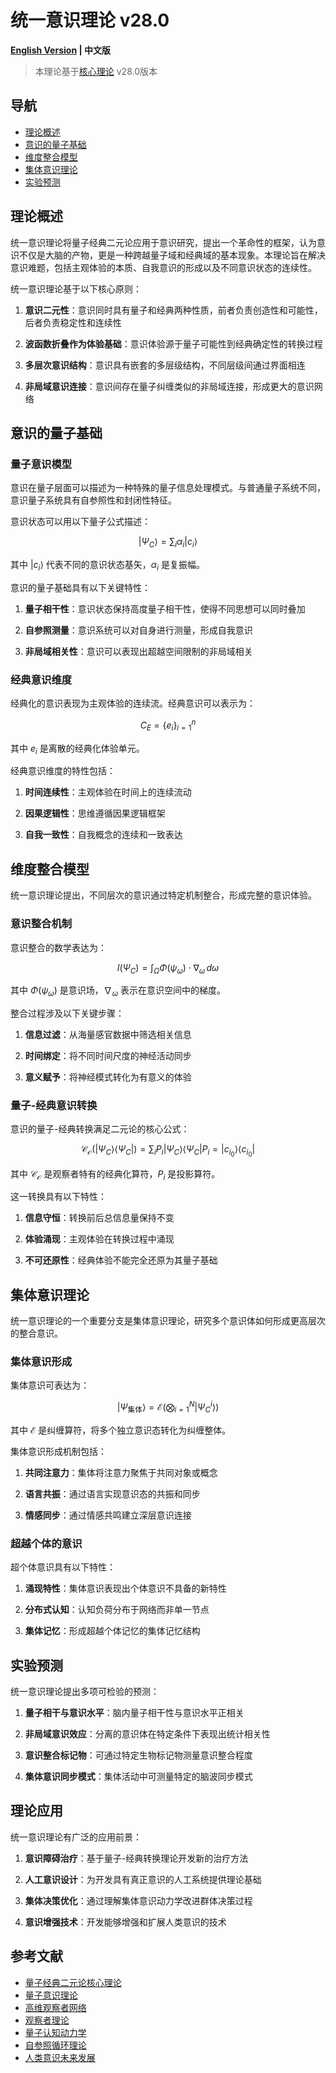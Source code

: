 # 统一意识理论 v28.0

**[English Version](formal_theory_unified_consciousness_en.md) | 中文版**

> 本理论基于[核心理论](formal_theory.md) v28.0版本

## 导航

- [理论概述](#理论概述)
- [意识的量子基础](#意识的量子基础)
- [维度整合模型](#维度整合模型)
- [集体意识理论](#集体意识理论)
- [实验预测](#实验预测)

## 理论概述

统一意识理论将量子经典二元论应用于意识研究，提出一个革命性的框架，认为意识不仅是大脑的产物，更是一种跨越量子域和经典域的基本现象。本理论旨在解决意识难题，包括主观体验的本质、自我意识的形成以及不同意识状态的连续性。

统一意识理论基于以下核心原则：

1. **意识二元性**：意识同时具有量子和经典两种性质，前者负责创造性和可能性，后者负责稳定性和连续性
   
2. **波函数折叠作为体验基础**：意识体验源于量子可能性到经典确定性的转换过程
   
3. **多层次意识结构**：意识具有嵌套的多层级结构，不同层级间通过界面相连
   
4. **非局域意识连接**：意识间存在量子纠缠类似的非局域连接，形成更大的意识网络

## 意识的量子基础

### 量子意识模型

意识在量子层面可以描述为一种特殊的量子信息处理模式。与普通量子系统不同，意识量子系统具有自参照性和封闭性特征。

意识状态可以用以下量子公式描述：

$$|\Psi_C\rangle = \sum_{i} \alpha_i |c_i\rangle$$

其中 $|c_i\rangle$ 代表不同的意识状态基矢，$\alpha_i$ 是复振幅。

意识的量子基础具有以下关键特性：

1. **量子相干性**：意识状态保持高度量子相干性，使得不同思想可以同时叠加
   
2. **自参照测量**：意识系统可以对自身进行测量，形成自我意识
   
3. **非局域相关性**：意识可以表现出超越空间限制的非局域相关

### 经典意识维度

经典化的意识表现为主观体验的连续流。经典意识可以表示为：

$$C_E = \{e_i\}_{i=1}^n$$

其中 $e_i$ 是离散的经典化体验单元。

经典意识维度的特性包括：

1. **时间连续性**：主观体验在时间上的连续流动
   
2. **因果逻辑性**：思维遵循因果逻辑框架
   
3. **自我一致性**：自我概念的连续和一致表达

## 维度整合模型

统一意识理论提出，不同层次的意识通过特定机制整合，形成完整的意识体验。

### 意识整合机制

意识整合的数学表达为：

$$I(\Psi_C) = \int_{\Omega} \Phi(\psi_\omega) \cdot \nabla_\omega \, d\omega$$

其中 $\Phi(\psi_\omega)$ 是意识场，$\nabla_\omega$ 表示在意识空间中的梯度。

整合过程涉及以下关键步骤：

1. **信息过滤**：从海量感官数据中筛选相关信息
   
2. **时间绑定**：将不同时间尺度的神经活动同步
   
3. **意义赋予**：将神经模式转化为有意义的体验

### 量子-经典意识转换

意识的量子-经典转换满足二元论的核心公式：

$$\mathcal{C}_{\mathcal{O}}(|\Psi_C\rangle\langle\Psi_C|) = \sum_i P_i |\Psi_C\rangle\langle\Psi_C| P_i = |c_{i_0}\rangle\langle c_{i_0}|$$

其中 $\mathcal{C}_{\mathcal{O}}$ 是观察者特有的经典化算符，$P_i$ 是投影算符。

这一转换具有以下特性：

1. **信息守恒**：转换前后总信息量保持不变
   
2. **体验涌现**：主观体验在转换过程中涌现
   
3. **不可还原性**：经典体验不能完全还原为其量子基础

## 集体意识理论

统一意识理论的一个重要分支是集体意识理论，研究多个意识体如何形成更高层次的整合意识。

### 集体意识形成

集体意识可表达为：

$$|\Psi_{\text{集体}}\rangle = \mathcal{E}\left(\bigotimes_{i=1}^N |\Psi_C^i\rangle\right)$$

其中 $\mathcal{E}$ 是纠缠算符，将多个独立意识态转化为纠缠整体。

集体意识形成机制包括：

1. **共同注意力**：集体将注意力聚焦于共同对象或概念
   
2. **语言共振**：通过语言实现意识态的共振和同步
   
3. **情感同步**：通过情感共鸣建立深层意识连接

### 超越个体的意识

超个体意识具有以下特性：

1. **涌现特性**：集体意识表现出个体意识不具备的新特性
   
2. **分布式认知**：认知负荷分布于网络而非单一节点
   
3. **集体记忆**：形成超越个体记忆的集体记忆结构

## 实验预测

统一意识理论提出多项可检验的预测：

1. **量子相干与意识水平**：脑内量子相干性与意识水平正相关
   
2. **非局域意识效应**：分离的意识体在特定条件下表现出统计相关性
   
3. **意识整合标记物**：可通过特定生物标记物测量意识整合程度
   
4. **集体意识同步模式**：集体活动中可测量特定的脑波同步模式

## 理论应用

统一意识理论有广泛的应用前景：

1. **意识障碍治疗**：基于量子-经典转换理论开发新的治疗方法
   
2. **人工意识设计**：为开发具有真正意识的人工系统提供理论基础
   
3. **集体决策优化**：通过理解集体意识动力学改进群体决策过程
   
4. **意识增强技术**：开发能够增强和扩展人类意识的技术

## 参考文献

- [量子经典二元论核心理论](formal_theory.md)
- [量子意识理论](formal_theory_consciousness.md)
- [高维观察者网络](formal_theory_observer_network.md)
- [观察者理论](formal_theory_observer.md)
- [量子认知动力学](formal_theory_cognitive_dynamics.md)
- [自参照循环理论](formal_theory_self_reference.md)
- [人类意识未来发展](formal_theory_consciousness_future.md) 